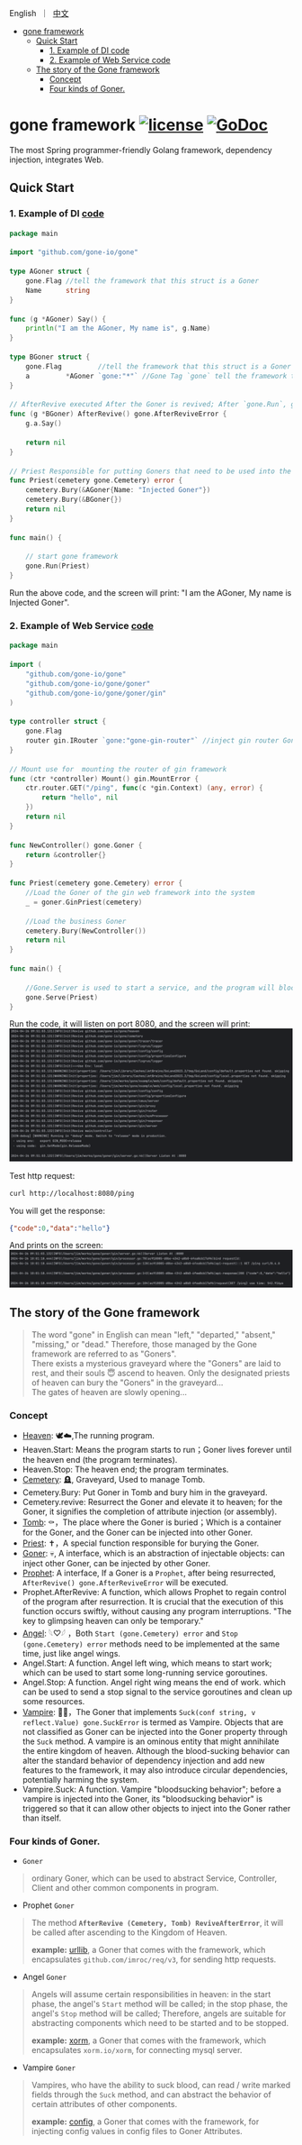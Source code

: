 <p align="left">
   English&nbsp ｜&nbsp <a href="README_CN.md">中文</a>
</p>


- [gone framework    ](#gone-framework----)
	- [Quick Start](#quick-start)
		- [1. Example of DI code](#1-example-of-di-code)
		- [2. Example of Web Service code](#2-example-of-web-service-code)
	- [The story of the Gone framework](#the-story-of-the-gone-framework)
		- [Concept](#concept)
		- [Four kinds of Goner.](#four-kinds-of-goner)

# gone framework  [![license](https://img.shields.io/badge/license-GPL%20V3-blue)](LICENSE)  [![GoDoc](https://pkg.go.dev/badge/github.com/gone-io/gone.jsonvalue?utm_source=godoc)](http://godoc.org/github.com/gone-io/gone)
The most Spring programmer-friendly Golang framework, dependency injection, integrates Web.


## Quick Start

### 1. Example of DI [code](example/di/main.go)

```go
package main

import "github.com/gone-io/gone"

type AGoner struct {
	gone.Flag //tell the framework that this struct is a Goner
	Name      string
}

func (g *AGoner) Say() {
	println("I am the AGoner, My name is", g.Name)
}

type BGoner struct {
	gone.Flag         //tell the framework that this struct is a Goner
	a         *AGoner `gone:"*"` //Gone Tag `gone` tell the framework that this field will be injected by the framework
}

// AfterRevive executed After the Goner is revived; After `gone.Run`, gone framework detects the AfterRevive function on goners and runs it.
func (g *BGoner) AfterRevive() gone.AfterReviveError {
	g.a.Say()

	return nil
}

// Priest Responsible for putting Goners that need to be used into the framework
func Priest(cemetery gone.Cemetery) error {
	cemetery.Bury(&AGoner{Name: "Injected Goner"})
	cemetery.Bury(&BGoner{})
	return nil
}

func main() {

	// start gone framework
	gone.Run(Priest)
}
```

Run the above code, and the screen will print: "I am the AGoner, My name is Injected Goner".

### 2. Example of Web Service [code](example/web/main.go)
```go
package main

import (
	"github.com/gone-io/gone"
	"github.com/gone-io/gone/goner"
	"github.com/gone-io/gone/goner/gin"
)

type controller struct {
	gone.Flag
	router gin.IRouter `gone:"gone-gin-router"` //inject gin router Goner, which is wrapped of `gin.Engine`
}

// Mount use for  mounting the router of gin framework
func (ctr *controller) Mount() gin.MountError {
	ctr.router.GET("/ping", func(c *gin.Context) (any, error) {
		return "hello", nil
	})
	return nil
}

func NewController() gone.Goner {
	return &controller{}
}

func Priest(cemetery gone.Cemetery) error {
	//Load the Goner of the gin web framework into the system
	_ = goner.GinPriest(cemetery)

	//Load the business Goner
	cemetery.Bury(NewController())
	return nil
}

func main() {
	
	//Gone.Server is used to start a service, and the program will block until the service ends.
	gone.Serve(Priest)
}

```
Run the code, it will listen on port 8080, and the screen will print:
![img.png](docs/assert/web_service_start.png)

Test http request:
```bash
curl http://localhost:8080/ping
```
You  will get the response:
```json
{"code":0,"data":"hello"}
```
And prints on the screen:
![img.png](docs/assert/request_print.png)




## The story of the Gone framework
> The word "gone" in English can mean "left," "departed," "absent," "missing," or "dead." Therefore, those managed by the Gone framework are referred to as "Goners".  
> There exists a mysterious graveyard where the "Goners" are laid to rest, and their souls 😇 ascend to heaven. Only the designated priests of heaven can bury the "Goners" in the graveyard...  
> The gates of heaven are slowly opening...


### Concept

- [Heaven](https://pkg.go.dev/github.com/gone-io/gone#Heaven):  🕊☁️,The running program.
- Heaven.Start: Means the program starts to run；Goner lives forever until the heaven end (the program terminates).
- Heaven.Stop: The heaven end; the program terminates.
- [Cemetery](https://pkg.go.dev/github.com/gone-io/gone#Cemetery): 🪦, Graveyard, Used to manage Tomb.
- Cemetery.Bury: Put Goner in Tomb and bury him in the graveyard.
- Cemetery.revive: Resurrect the Goner and elevate it to heaven; for the Goner, it signifies the completion of attribute injection (or assembly).
- [Tomb](https://pkg.go.dev/github.com/gone-io/gone#Tomb): ⚰️，The place where the Goner is buried；Which is a container for the Goner, and the Goner can be injected into other Goner.
- [Priest](https://pkg.go.dev/github.com/gone-io/gone#Priest):  ✝️，A special function responsible for burying the Goner.
- [Goner](https://pkg.go.dev/github.com/gone-io/gone#Goner): 💀, A interface, which is an abstraction of injectable objects: can inject other Goner, can be injected by other Goner.
- [Prophet](https://pkg.go.dev/github.com/gone-io/gone#Prophet): A interface, If a Goner is a `Prophet`, after being resurrected, `AfterRevive() gone.AfterReviveError` will be executed.
- Prophet.AfterRevive: A function, which allows Prophet to regain control of the program after resurrection. It is crucial that the execution of this function occurs swiftly, without causing any program interruptions. "The key to glimpsing heaven can only be temporary."
- [Angel](https://pkg.go.dev/github.com/gone-io/gone#Angel): 𓆩♡𓆪 ，Both `Start (gone.Cemetery) error` and `Stop (gone.Cemetery) error` methods need to be implemented at the same time, just like angel wings.
- Angel.Start: A function. Angel left wing, which means to start work; which can be used to start some long-running service goroutines.
- Angel.Stop: A function. Angel right wing means the end of work. which can be used to send a stop signal to the service goroutines and clean up some resources.
- [Vampire](https://pkg.go.dev/github.com/gone-io/gone#Vampire): 🧛🏻‍，The Goner that implements `Suck(conf string, v reflect.Value) gone.SuckError` is termed as Vampire. Objects that are not classified as Goner can be injected into the Goner property through the `Suck` method. A vampire is an ominous entity that might annihilate the entire kingdom of heaven. Although the blood-sucking behavior can alter the standard behavior of dependency injection and add new features to the framework, it may also introduce circular dependencies, potentially harming the system.
- Vampire.Suck: A function. Vampire "bloodsucking behavior"; before a vampire is injected into the Goner, its "bloodsucking behavior" is triggered so that it can allow other objects to inject into the Goner rather than itself.

### Four kinds of Goner.

- `Goner`
> ordinary Goner, which can be used to abstract Service, Controller, Client and other common components in program.

- Prophet `Goner`
> The method **`AfterRevive (Cemetery, Tomb) ReviveAfterError`**, it will be called after ascending to the Kingdom of Heaven.
>
> **example:** [urllib](goner/urllib/req.go), a Goner that comes with the framework, which encapsulates `github.com/imroc/req/v3`, for sending http requests.

- Angel `Goner`
> Angels will assume certain responsibilities in heaven: in the start phase, the angel's `Start` method will be called; in the stop phase, the angel's `Stop` method will be called; Therefore, angels are suitable for abstracting components which need to be started and to be stopped.
>
> **example:** [xorm](goner/xorm/implement.go), a Goner that comes with the framework, which encapsulates `xorm.io/xorm`, for connecting mysql server.

- Vampire `Goner`
> Vampires, who have the ability to suck blood, can read / write marked fields through the `Suck` method, and can abstract the behavior of certain attributes of other components.
>
> **example:** [config](goner/config/config.go), a Goner that comes with the framework, for injecting config values in config files to Goner Attributes.

